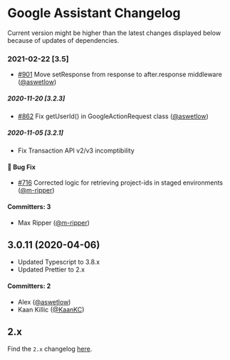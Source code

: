 # Google Assistant Changelog

Current version might be higher than the latest changes displayed below because of updates of dependencies.


### 2021-02-22 [3.5]
- [#901](https://github.com/jovotech/jovo-framework/pull/901) Move setResponse from response to after.response middleware ([@aswetlow](https://github.com/aswetlow))


##### 2020-11-20 [3.2.3]
- [#862](https://github.com/jovotech/jovo-framework/pull/862) Fix getUserId() in GoogleActionRequest class ([@aswetlow](https://github.com/aswetlow))


##### 2020-11-05 [3.2.1]
* Fix Transaction API v2/v3 incomptibility 


#### :bug: Bug Fix
 * [#716](https://github.com/jovotech/jovo-framework/pull/716) Corrected logic for retrieving project-ids in staged environments  ([@m-ripper](https://github.com/m-ripper))  


#### Committers: 3
- Max Ripper ([@m-ripper](https://github.com/m-ripper))

## 3.0.11 (2020-04-06)

* Updated Typescript to 3.8.x
* Updated Prettier to 2.x

#### Committers: 2
- Alex ([@aswetlow](https://github.com/aswetlow))
- Kaan Killic ([@KaanKC](https://github.com/KaanKC))


## 2.x

Find the `2.x` changelog [here](https://github.com/jovotech/jovo-framework/blob/v2/CHANGELOG.md).
